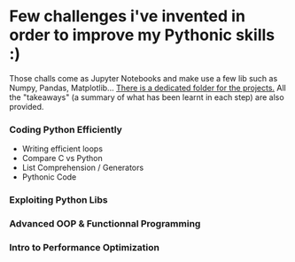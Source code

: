 # Few challenges i've invented in order to improve my Pythonic skills :)

Those challs come as Jupyter Notebooks and make use a few lib such as Numpy, Pandas, Matplotlib...
[There is a dedicated folder for the projects.](https://github.com/obrunet/my-own-dataquest.io-codes/tree/master/Projects)
All the "takeaways" (a summary of what has been learnt in each step) are also provided.

### Coding Python Efficiently

* Writing efficient loops
* Compare C vs Python
* List Comprehension / Generators
* Pythonic Code

### Exploiting Python Libs

### Advanced OOP & Functionnal Programming

### Intro to Performance Optimization
